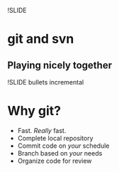 !SLIDE

# git and svn #
## Playing nicely together ##

!SLIDE bullets incremental

# Why git? #

* Fast.  _Really_ fast.
* Complete local repository
* Commit code on _your_ schedule
* Branch based on _your_ needs
* Organize code for review
